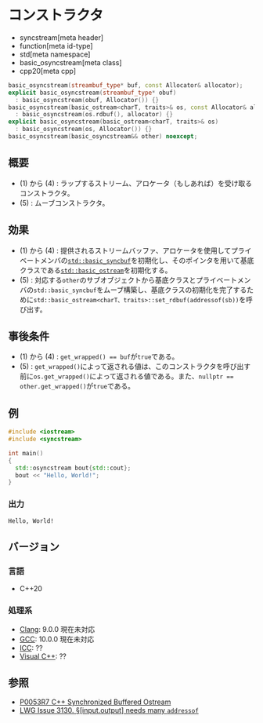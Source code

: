 # コンストラクタ
* syncstream[meta header]
* function[meta id-type]
* std[meta namespace]
* basic_osyncstream[meta class]
* cpp20[meta cpp]

```cpp
basic_osyncstream(streambuf_type* buf, const Allocator& allocator);              // (1)
explicit basic_osyncstream(streambuf_type* obuf)
  : basic_osyncstream(obuf, Allocator()) {}                                      // (2)
basic_osyncstream(basic_ostream<charT, traits>& os, const Allocator& allocator)
  : basic_osyncstream(os.rdbuf(), allocator) {}                                  // (3)
explicit basic_osyncstream(basic_ostream<charT, traits>& os)
  : basic_osyncstream(os, Allocator()) {}                                        // (4)
basic_osyncstream(basic_osyncstream&& other) noexcept;                           // (5)
```

## 概要
- (1) から (4) : ラップするストリーム、アロケータ（もしあれば）を受け取るコンストラクタ。
- (5) : ムーブコンストラクタ。


## 効果
- (1) から (4) : 提供されるストリームバッファ、アロケータを使用してプライベートメンバの[`std::basic_syncbuf`](../basic_syncbuf.md)を初期化し、そのポインタを用いて基底クラスである[`std::basic_ostream`](../../ostream/basic_ostream.md)を初期化する。
- (5) : 対応する`other`のサブオブジェクトから基底クラスとプライベートメンバの`std::basic_syncbuf`をムーブ構築し、基底クラスの初期化を完了するために`std::basic_ostream<charT、traits>::set_rdbuf(addressof(sb))`を呼び出す。


## 事後条件
- (1) から (4) : `get_wrapped() == buf`が`true`である。
- (5) : `get_wrapped()`によって返される値は、このコンストラクタを呼び出す前に`os.get_wrapped()`によって返される値である。また、`nullptr == other.get_wrapped()`が`true`である。


## 例
```cpp example
#include <iostream>
#include <syncstream>

int main()
{
  std::osyncstream bout{std::cout};
  bout << "Hello, World!";
}
```

### 出力
```
Hello, World!
```


## バージョン
### 言語
- C++20

### 処理系
- [Clang](/implementation.md#clang): 9.0.0 現在未対応
- [GCC](/implementation.md#gcc): 10.0.0 現在未対応
- [ICC](/implementation.md#icc): ??
- [Visual C++](/implementation.md#visual_cpp): ??


## 参照
- [P0053R7 C++ Synchronized Buffered Ostream](http://www.open-std.org/jtc1/sc22/wg21/docs/papers/2017/p0053r7.pdf)
- [LWG Issue 3130. §[input.output] needs many `addressof`](https://wg21.cmeerw.net/lwg/issue3130)
